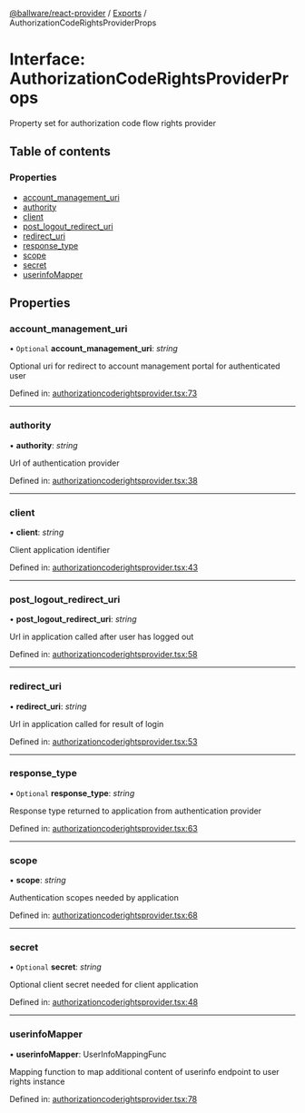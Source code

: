 [@ballware/react-provider](../README.md) / [Exports](../modules.md) / AuthorizationCodeRightsProviderProps

# Interface: AuthorizationCodeRightsProviderProps

Property set for authorization code flow rights provider

## Table of contents

### Properties

- [account\_management\_uri](authorizationcoderightsproviderprops.md#account_management_uri)
- [authority](authorizationcoderightsproviderprops.md#authority)
- [client](authorizationcoderightsproviderprops.md#client)
- [post\_logout\_redirect\_uri](authorizationcoderightsproviderprops.md#post_logout_redirect_uri)
- [redirect\_uri](authorizationcoderightsproviderprops.md#redirect_uri)
- [response\_type](authorizationcoderightsproviderprops.md#response_type)
- [scope](authorizationcoderightsproviderprops.md#scope)
- [secret](authorizationcoderightsproviderprops.md#secret)
- [userinfoMapper](authorizationcoderightsproviderprops.md#userinfomapper)

## Properties

### account\_management\_uri

• `Optional` **account\_management\_uri**: *string*

Optional uri for redirect to account management portal for authenticated user

Defined in: [authorizationcoderightsprovider.tsx:73](https://github.com/ballware/ballware-client/blob/b80f26b/packages/react-provider/src/authorizationcoderightsprovider.tsx#L73)

___

### authority

• **authority**: *string*

Url of authentication provider

Defined in: [authorizationcoderightsprovider.tsx:38](https://github.com/ballware/ballware-client/blob/b80f26b/packages/react-provider/src/authorizationcoderightsprovider.tsx#L38)

___

### client

• **client**: *string*

Client application identifier

Defined in: [authorizationcoderightsprovider.tsx:43](https://github.com/ballware/ballware-client/blob/b80f26b/packages/react-provider/src/authorizationcoderightsprovider.tsx#L43)

___

### post\_logout\_redirect\_uri

• **post\_logout\_redirect\_uri**: *string*

Url in application called after user has logged out

Defined in: [authorizationcoderightsprovider.tsx:58](https://github.com/ballware/ballware-client/blob/b80f26b/packages/react-provider/src/authorizationcoderightsprovider.tsx#L58)

___

### redirect\_uri

• **redirect\_uri**: *string*

Url in application called for result of login

Defined in: [authorizationcoderightsprovider.tsx:53](https://github.com/ballware/ballware-client/blob/b80f26b/packages/react-provider/src/authorizationcoderightsprovider.tsx#L53)

___

### response\_type

• `Optional` **response\_type**: *string*

Response type returned to application from authentication provider

Defined in: [authorizationcoderightsprovider.tsx:63](https://github.com/ballware/ballware-client/blob/b80f26b/packages/react-provider/src/authorizationcoderightsprovider.tsx#L63)

___

### scope

• **scope**: *string*

Authentication scopes needed by application

Defined in: [authorizationcoderightsprovider.tsx:68](https://github.com/ballware/ballware-client/blob/b80f26b/packages/react-provider/src/authorizationcoderightsprovider.tsx#L68)

___

### secret

• `Optional` **secret**: *string*

Optional client secret needed for client application

Defined in: [authorizationcoderightsprovider.tsx:48](https://github.com/ballware/ballware-client/blob/b80f26b/packages/react-provider/src/authorizationcoderightsprovider.tsx#L48)

___

### userinfoMapper

• **userinfoMapper**: UserInfoMappingFunc

Mapping function to map additional content of userinfo endpoint to user rights instance

Defined in: [authorizationcoderightsprovider.tsx:78](https://github.com/ballware/ballware-client/blob/b80f26b/packages/react-provider/src/authorizationcoderightsprovider.tsx#L78)
